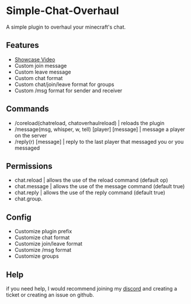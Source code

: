 # Simple-Chat-Overhaul

A simple plugin to overhaul your minecraft's chat.

## Features

- [Showcase Video](https://youtu.be/IM39twCHZt8)
- Custom join message
- Custom leave message
- Custom chat format
- Custom chat/join/leave format for groups
- Custom /msg format for sender and receiver

## Commands

- /coreload(chatreload, chatoverhaulreload) | reloads the plugin
- /message(msg, whisper, w, tell) [player] [message] | message a player on the server
- /reply(r) [message] | reply to the last player that messaged you or you messaged

## Permissions

- chat.reload | allows the use of the reload command (default op)
- chat.message | allows the use of the message command (default true)
- chat.reply | allows the use of the reply command (default true)
- chat.group.<groupName>

## Config

- Customize plugin prefix
- Customize chat format
- Customize join/leave format
- Customize /msg format
- Customize groups

## Help
if you need help, I would recommend joining my [discord](https://discord.gg/E3qwNDDKDu) and creating a ticket or creating an issue on github.
